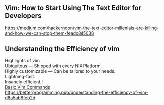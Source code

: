 
## Vim: How to Start Using The Text Editor for Developers
https://medium.com/hackernoon/vim-the-text-editor-millenials-are-killing-and-how-we-can-stop-them-feadc8d5038
###

## Understanding the Efficiency of vim
Highlights of vim <br>
Ubiquitous — Shipped with every NIX Platform. <br>
Highly customizable — Can be tailored to your needs.<br>
Lightning-fast.<br>
Insanely efficient.!<br>
<a href="https://user-images.githubusercontent.com/79118602/120117672-4a24a680-c15c-11eb-9733-f606be07b559.png">Basic Vim Commands</a> <br>
https://betterprogramming.pub/understanding-the-efficiency-of-vim-d6a5ab8feb2d
###


